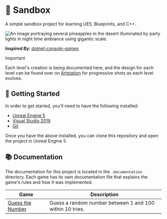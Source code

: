 # 💃 Sandbox

A simple sandbox project for learning UE5, Blueprints, and C++.

![An image portraying several pineapples in the desert illuminated by party lights in night time ambiance using gigantic scale.](https://github.com/tacosontitan/sandbox.unreal/assets/65432314/d1eefeb1-459f-4115-9b4e-5fb42de17cb5)

***Inspired By**: [dotnet-console-games](https://github.com/dotnet/dotnet-console-games)*

> [!IMPORTANT]
> Each level's creation is being documented here, and the design for each level can be found over on [Artstation](https://www.artstation.com/artwork/LRdNdw) for progressive shots as each level evolves.

## 🚀 Getting Started

In order to get started, you'll need to have the following installed:

- [Unreal Engine 5](https://www.unrealengine.com/en-US/download)
- [Visual Studio 2019](https://visualstudio.microsoft.com/downloads/)
- [Git](https://git-scm.com/downloads)

Once you have the above installed, you can clone this repository and open the project in Unreal Engine 5.

## 📚 Documentation

The documentation for this project is located in the `.documentation` directory. Each game has its own documentation file that explains the game's rules and how it was implemented.

| Game                                                   | Description                                              |
|--------------------------------------------------------|----------------------------------------------------------|
| [Guess the Number](.documentation/GUESS_THE_NUMBER.md) | Guess a random number between 1 and 100 within 10 tries. |
